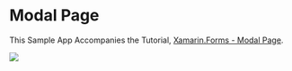 # Modal Page
This Sample App Accompanies the Tutorial, 
[Xamarin.Forms - Modal Page](http://www.infobrother.com/Tutorial/Xamarin/xamarin-modal-page).

![](https://i.imgur.com/UsKftUr.png)

